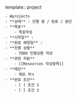 template:: project

	- #projects
	- **상태** : 진행 중 / 완료 / 중단
	- **목표**
		- 목표작성
	- **시작일** :
	- **완료 예정일** :
	- **진행 상황**
		- TODO 진행상황 작성
	- **관련 자료**
		- [[Resources 작성항목]]
	- **메모**
		- 메모 작ㅇ
	- **완료 조건**
		- [ ] 조건 1
		- [ ] 조건 2